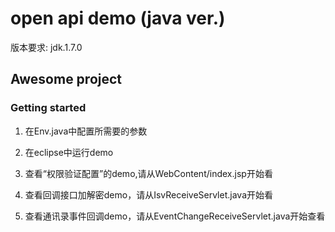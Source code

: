 # open api demo (java ver.)
版本要求: jdk.1.7.0

## Awesome project

### Getting started
1. 在Env.java中配置所需要的参数

2. 在eclipse中运行demo

3. 查看“权限验证配置”的demo,请从WebContent/index.jsp开始看

4. 查看回调接口加解密demo，请从IsvReceiveServlet.java开始看

5. 查看通讯录事件回调demo，请从EventChangeReceiveServlet.java开始查看
